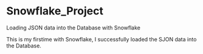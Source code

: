 # Snowflake_Project
Loading JSON data into the Database with Snowflake

This is my firstime with Snowflake, I successfully loaded the SJON data into the Database.
